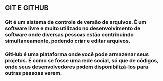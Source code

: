 ## GIT E GITHUB

### Git é um sistema de controle de versão de arquivos. É um software livre e muito utilizado no desenvolvimento de software onde diversas pessoas estão contribuindo simultaneamente, podendo criar e editar arquivos.

### GitHub é uma plataforma onde você pode armazenar seus projetos. É como se fosse uma rede social, só que de códigos, onde seus desenvolvedores podem disponibilizá-los para outras pessoas verem.
